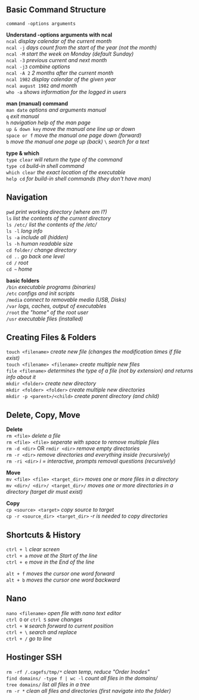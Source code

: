 ## Basic Command Structure  

`command -options arguments`  

__Understand -options arguments with ncal__  
`ncal` _display calendar of the current month_   
`ncal -j` _days count from the start of the year (not the month)_  
`ncal -M` _start the week on Monday (default Sunday)_  
`ncal -3` _previous current and next month_  
`ncal -j3` _combine options_  
`ncal -A 2` _2 months after the current month_  
`ncal 1982` _display calendar of the given year_  
`ncal august 1982` _and month_  
`who -a` _shows information for the logged in users_  

__man (manual) command__  
`man date` _options and arguments manual_  
`q` _exit manual_  
`h` _navigation help of the man page_  
`up & down key` _move the manual one line up or down_  
`space or f` _move the manual one page down (forward)_  
`b` _move the manual one page up (back)_
`\` _search for a text_  

__type & which__  
`type clear` _will return the type of the command_  
`type cd` _build-in shell command_  
`which clear` _the exact location of the executable_  
`help cd` _for build-in shell commands (they don't have man)_  

## Navigation  

`pwd` _print working directory (where am I?)_  
`ls` _list the contents of the current directory_  
`ls /etc/` _list the contents of the /etc/_  
`ls -l` _long info_  
`ls -a` _include all (hidden)_  
`ls -h` _human readable size_  
`cd folder/` _change directory_  
`cd ..` _go back one level_  
`cd /` _root_  
`cd ~` _home_  

__basic folders__  
`/bin` _executable programs (binaries)_  
`/etc` _configs and init scripts_  
`/media` _connect to removable media (USB, Disks)_  
`/var` _logs, caches, output of executables_  
`/root` _the "home" of the root user_  
`/usr` _executable files (installed)_  

## Creating Files & Folders  

`touch <filename>` _create new file (changes the modification times if file exist)_  
`touch <filename> <filename>` _create multiple new files_  
`file <filename>` _determines the type of a file (not by extension) and returns info about it_  
`mkdir <folder>` _create new directory_  
`mkdir <folder> <folder>` _create multiple new directories_  
`mkdir -p <parent>/<child>` _create parent directory (and child)_  

## Delete, Copy, Move

__Delete__  
`rm <file>` _delete a file_  
`rm <file> <file>` _seperate with space to remove multiple files_  
`rm -d <dir>` OR `rmdir <dir>` _remove empty directories_  
`rm -r <dir>` _remove directories and everything inside (recursively)_  
`rm -ri <dir>` _i = interactive, prompts removal questions (recursively)_  

__Move__  
`mv <file> <file> <target_dir>` _moves one or more files in a directory_  
`mv <dir>/ <dir>/ <target_dir>/` _moves one or more directories in a directory (target dir must exist)_  

__Copy__  
`cp <source> <target>` _copy source to target_  
`cp -r <source_dir> <target_dir>` _-r is needed to copy directories_  

## Shortcuts & History  

`ctrl + l` _clear screen_  
`ctrl + a` _move at the Start of the line_  
`ctrl + e` _move in the End of the line_  

`alt + f` _moves the cursor one word forward_  
`alt + b` _moves the cursor one word backward_  


## Nano

`nano <filename>` _open file with nano text editor_  
`ctrl O` or `ctrl S` _save changes_  
`ctrl + W` _search forward to current position_  
`ctrl + \` _search and replace_  
`ctrl + /` _go to line_  

## Hostinger SSH
`rm -rf /.cagefs/tmp/*` _clean temp, reduce "Order Inodes"_  
`find domains/ -type f | wc -l` _count all files in the domains/_  
`tree domains/` _list all files in a tree_  
`rm -r *` _clean all files and directories (first navigate into the folder)_
